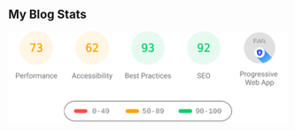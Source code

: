 ## My Blog Stats


<p align="center">	<!-- (optional) center align -->
    <img src="./download.svg" width="800px">
</p>
